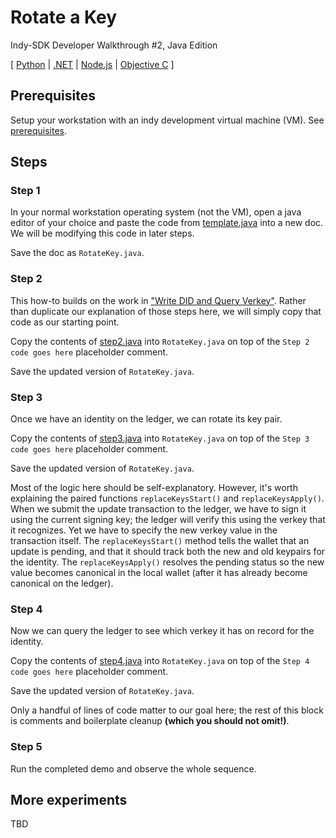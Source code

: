# Rotate a Key

Indy-SDK Developer Walkthrough #2, Java Edition

[ [Python](../../not-yet-written.md) | [.NET](../../not-yet-written.md) | [Node.js](../../not-yet-written.md) | [Objective C](../../not-yet-written.md) ]


## Prerequisites

Setup your workstation with an indy development virtual machine (VM). See [prerequisites](../../prerequisites.md).

## Steps

### Step 1

In your normal workstation operating system (not the VM), open a java editor of your
choice and paste the code from [template.java](template.java)
into a new doc. We will be modifying this code in later steps.

Save the doc as `RotateKey.java`.

### Step 2

This how-to builds on the work in
["Write DID and Query Verkey"](../write-did-and-query-verkey/../not-yet-written.md).
Rather than duplicate our explanation of those steps here, we will simply
copy that code as our starting point.

Copy the contents of [step2.java](step2.java) into
`RotateKey.java` on top of the `Step 2 code goes here` placeholder comment.

Save the updated version of `RotateKey.java`.

### Step 3

Once we have an identity on the ledger, we can rotate its key pair.

Copy the contents of [step3.java](step3.java) into
`RotateKey.java` on top of the `Step 3 code goes here` placeholder comment.

Save the updated version of `RotateKey.java`.

Most of the logic here should be self-explanatory. However, it's worth
explaining the paired functions `replaceKeysStart()` and `replaceKeysApply()`.
When we submit the update transaction to the ledger, we have to sign it
using the current signing key; the ledger will verify this using the
verkey that it recognizes. Yet we have to specify the new verkey value
in the transaction itself. The `replaceKeysStart()` method tells the wallet
that an update is pending, and that it should track both the new and old keypairs
for the identity. The `replaceKeysApply()` resolves the pending status
so the new value becomes canonical in the local wallet (after it has
already become canonical on the ledger).

### Step 4

Now we can query the ledger to see which verkey it has on record for the
identity.

Copy the contents of [step4.java](step4.java) into
`RotateKey.java` on top of the `Step 4 code goes here` placeholder comment.

Save the updated version of `RotateKey.java`.

Only a handful of lines of code matter to our goal here; the rest of this
block is comments and boilerplate cleanup **(which you should not omit!)**.

### Step 5

Run the completed demo and observe the whole sequence.

## More experiments

TBD

